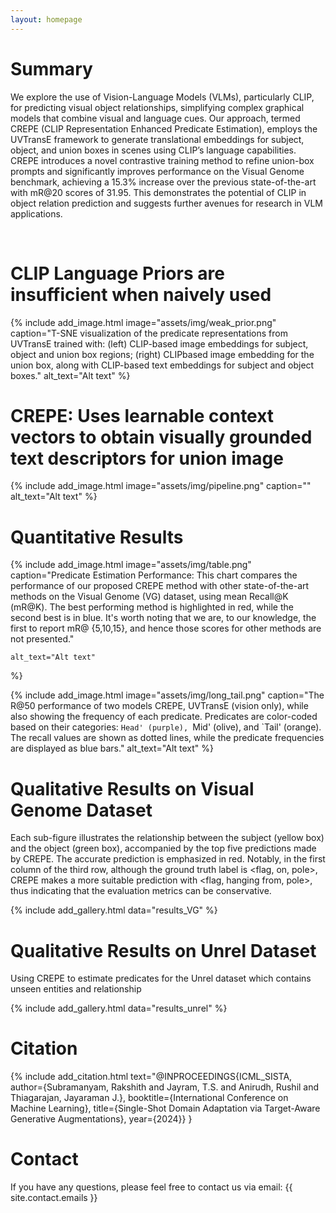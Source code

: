 ```yaml
---
layout: homepage
---
```


# Summary

We explore the use of Vision-Language Models (VLMs), particularly CLIP, for predicting visual object relationships, simplifying complex graphical models that combine visual and language cues. Our approach, termed CREPE (CLIP Representation Enhanced Predicate Estimation), employs the UVTransE framework to generate translational embeddings for subject, object, and union boxes in scenes using CLIP’s language capabilities. CREPE introduces a novel contrastive training method to refine union-box prompts and significantly improves performance on the Visual Genome benchmark, achieving a 15.3% increase over the previous state-of-the-art with mR@20 scores of 31.95. This demonstrates the potential of CLIP in object relation prediction and suggests further avenues for research in VLM applications.

<br>

<!-- {% include add_video.html 
    youtube_link="https://www.youtube.com/embed/oHNaM_qXQeY" 
%} -->

# CLIP Language Priors are insufficient when naively used
{% include add_image.html 
    image="assets/img/weak_prior.png"
    caption="T-SNE visualization of the predicate representations from UVTransE trained with: (left) CLIP-based image embeddings for subject, object and union box regions; (right) CLIPbased image embedding for the union box, along with CLIP-based text embeddings for subject and object boxes." 
    alt_text="Alt text" 
%}


# CREPE: Uses learnable context vectors to obtain visually grounded text descriptors for union image

{% include add_image.html 
    image="assets/img/pipeline.png"
    caption="" 
    alt_text="Alt text" 
%}


# Quantitative Results

{% include add_image.html 
    image="assets/img/table.png"
    caption="Predicate Estimation Performance: This chart compares the performance of our proposed CREPE method with other state-of-the-art methods on the Visual Genome (VG) dataset, using mean Recall@K (mR@K). The best performing method is highlighted in red, while the second best is in blue. It's worth noting that we are, to our knowledge, the first to report mR@ {5,10,15}, and hence those scores for other methods are not presented."

    alt_text="Alt text" 
%}

{% include add_image.html 
    image="assets/img/long_tail.png"
    caption="The R@50 performance of two models CREPE, UVTransE (vision only), while also showing the frequency of each predicate. Predicates are color-coded based on their categories: `Head' (purple), `Mid' (olive), and `Tail' (orange). The recall values are shown as dotted lines, while the predicate frequencies are displayed as blue bars." 
    alt_text="Alt text" 
%}

# Qualitative Results on Visual Genome Dataset
Each sub-figure illustrates the relationship between the subject (yellow box) and the object (green box), accompanied by the top five predictions made by CREPE. The accurate prediction is emphasized in red. Notably, in the first column of the third row, although the ground truth label is <flag, on, pole>, CREPE makes a more suitable prediction with <flag, hanging from, pole>, thus indicating that the evaluation metrics can be conservative.

{% include add_gallery.html data="results_VG" %}

# Qualitative Results on Unrel Dataset
Using CREPE to estimate predicates for the Unrel dataset which contains unseen entities and relationship

{% include add_gallery.html data="results_unrel" %}

# Citation

{% include add_citation.html text="@INPROCEEDINGS{ICML_SISTA,
  author={Subramanyam, Rakshith and Jayram, T.S. and Anirudh, Rushil and Thiagarajan, Jayaraman J.},
  booktitle={International Conference on Machine Learning}, 
  title={Single-Shot Domain Adaptation via Target-Aware Generative Augmentations}, 
  year={2024}}
}


<!-- @INPROCEEDINGS{10096784,
  author={Subramanyam, Rakshith and Thopalli, Kowshik and Berman, Spring and Turaga, Pavan and Thiagarajan, Jayaraman J.},
  booktitle={ICASSP 2023 - 2023 IEEE International Conference on Acoustics, Speech and Signal Processing (ICASSP)}, 
  title={Single-Shot Domain Adaptation via Target-Aware Generative Augmentations}, 
  year={2023},
  pages={1-5},
  doi={10.1109/ICASSP49357.2023.10096784}}" %} -->


# Contact
If you have any questions, please feel free to contact us via email: {{ site.contact.emails }}
